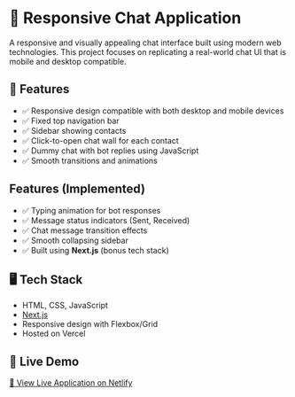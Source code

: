 # 💬 Responsive Chat Application 

A responsive and visually appealing chat interface built using modern web technologies. This project focuses on replicating a real-world chat UI that is mobile and desktop compatible.

## 🔧 Features

- ✅ Responsive design compatible with both desktop and mobile devices
- ✅ Fixed top navigation bar
- ✅ Sidebar showing contacts
- ✅ Click-to-open chat wall for each contact
- ✅ Dummy chat with bot replies using JavaScript
- ✅ Smooth transitions and animations

##  Features (Implemented)

- ✅ Typing animation for bot responses
- ✅ Message status indicators (Sent, Received)
- ✅ Chat message transition effects
- ✅ Smooth collapsing sidebar
- ✅ Built using **Next.js** (bonus tech stack)

## 🖥️ Tech Stack

- HTML, CSS, JavaScript
- [Next.js](https://nextjs.org/)
- Responsive design with Flexbox/Grid
- Hosted on Vercel

## 🔗 Live Demo

[🚀 View Live Application on Netlify](https://leafy-marshmallow-60549e.netlify.app/)



